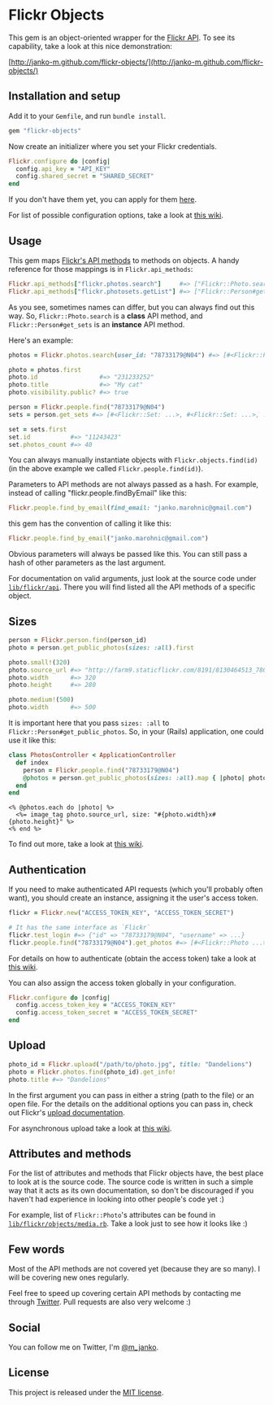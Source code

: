 # Flickr Objects

This gem is an object-oriented wrapper for the [Flickr API](http://flickr.com/api).
To see its capability, take a look at this nice demonstration:

[http://janko-m.github.com/flickr-objects/](http://janko-m.github.com/flickr-objects/)

## Installation and setup

Add it to your `Gemfile`, and run `bundle install`.

```ruby
gem "flickr-objects"
```

Now create an initializer where you set your Flickr credentials.

```ruby
Flickr.configure do |config|
  config.api_key = "API_KEY"
  config.shared_secret = "SHARED_SECRET"
end
```

If you don't have them yet, you can apply for them [here](http://www.flickr.com/services/apps/create/apply).

For list of possible configuration options, take a look at [this
wiki](https://github.com/janko-m/flickr-objects/wiki/Configuration).

## Usage

This gem maps [Flickr's API methods](http://flickr.com/api) to methods on objects.
A handy reference for those mappings is in `Flickr.api_methods`:

```ruby
Flickr.api_methods["flickr.photos.search"]     #=> ["Flickr::Photo.search"]
Flickr.api_methods["flickr.photosets.getList"] #=> ["Flickr::Person#get_sets"]
```

As you see, sometimes names can differ, but you can always find out this way.
So, `Flickr::Photo.search` is a **class** API method, and
`Flickr::Person#get_sets` is an **instance** API method.

Here's an example:

```ruby
photos = Flickr.photos.search(user_id: "78733179@N04") #=> [#<Flickr::Photo: ...>, #<Flickr::Photo: ...>, ...]

photo = photos.first
photo.id                 #=> "231233252"
photo.title              #=> "My cat"
photo.visibility.public? #=> true

person = Flickr.people.find("78733179@N04")
sets = person.get_sets #=> [#<Flickr::Set: ...>, #<Flickr::Set: ...>, ...]

set = sets.first
set.id           #=> "11243423"
set.photos_count #=> 40
```

You can always manually instantiate objects with `Flickr.objects.find(id)`
(in the above example we called `Flickr.people.find(id)`).

Parameters to API methods are not always passed as a hash. For example, instead
of calling "flickr.people.findByEmail" like this:

```ruby
Flickr.people.find_by_email(find_email: "janko.marohnic@gmail.com")
```

this gem has the convention of calling it like this:

```ruby
Flickr.people.find_by_email("janko.marohnic@gmail.com")
```

Obvious parameters will always be passed like this. You can still pass a hash of
other parameters as the last argument.

For documentation on valid arguments, just look at the source code under
[`lib/flickr/api`](https://github.com/janko-m/flickr-objects/blob/master/lib/flickr/api).
There you will find listed all the API methods of a specific object.

## Sizes

```ruby
person = Flickr.person.find(person_id)
photo = person.get_public_photos(sizes: :all).first

photo.small!(320)
photo.source_url #=> "http://farm9.staticflickr.com/8191/8130464513_780e01decd_n.jpg"
photo.width      #=> 320
photo.height     #=> 280

photo.medium!(500)
photo.width      #=> 500
```

It is important here that you pass `sizes: :all` to `Flickr::Person#get_public_photos`.
So, in your (Rails) application, one could use it like this:

```ruby
class PhotosController < ApplicationController
  def index
    person = Flickr.people.find("78733179@N04")
    @photos = person.get_public_photos(sizes: :all).map { |photo| photo.medium!(500) }
  end
end
```
```erb
<% @photos.each do |photo| %>
  <%= image_tag photo.source_url, size: "#{photo.width}x#{photo.height}" %>
<% end %>
```

To find out more, take a look at [this wiki](https://github.com/janko-m/flickr-objects/wiki/Sizes).

## Authentication

If you need to make authenticated API requests (which you'll probably often want), you should create an
instance, assigning it the user's access token.

```ruby
flickr = Flickr.new("ACCESS_TOKEN_KEY", "ACCESS_TOKEN_SECRET")

# It has the same interface as `Flickr`
flickr.test_login #=> {"id" => "78733179@N04", "username" => ...}
flickr.people.find("78733179@N04").get_photos #=> [#<Flickr::Photo ...>, #<Flickr::Photo, ...>, ...]
```

For details on how to authenticate (obtain the access token) take a look at
[this wiki](http://github.com/janko-m/flickr-objects/wiki/Authentication).

You can also assign the access token globally in your configuration.

```ruby
Flickr.configure do |config|
  config.access_token_key = "ACCESS_TOKEN_KEY"
  config.access_token_secret = "ACCESS_TOKEN_SECRET"
end
```

## Upload

```ruby
photo_id = Flickr.upload("/path/to/photo.jpg", title: "Dandelions")
photo = Flickr.photos.find(photo_id).get_info!
photo.title #=> "Dandelions"
```

In the first argument you can pass in either a string (path to the file) or an open file.
For the details on the additional options you can pass in, check out Flickr's [upload
documentation](http://www.flickr.com/services/api/upload.api.html).

For asynchronous upload take a look at [this wiki](https://github.com/janko-m/flickr-objects/wiki/Upload).

## Attributes and methods

For the list of attributes and methods that Flickr objects have, the best place to look at
is the source code. The source code is written in such a simple way that it acts as its
own documentation, so don't be discouraged if you haven't had experience in looking into other
people's code yet :)

For example, list of `Flickr::Photo`'s attributes can be found in
[`lib/flickr/objects/media.rb`](https://github.com/janko-m/flickr-objects/blob/master/lib/flickr/objects/media.rb).
Take a look just to see how it looks like :)

## Few words

Most of the API methods are not covered yet (because they are so many). I will
be covering new ones regularly.

Feel free to speed up covering certain API methods by contacting me through
[Twitter](https://twitter.com/m_janko). Pull requests are also very welcome :)

## Social

You can follow me on Twitter, I'm [@m_janko](https://twitter.com/m_janko).

## License

This project is released under the [MIT license](https://github.com/janko-m/flickr-objects/blob/master/LICENSE).
